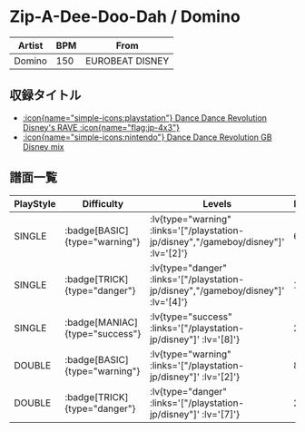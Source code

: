 # Zip-A-Dee-Doo-Dah / Domino

|Artist|BPM|From|
|------|---|----|
|Domino|150|EUROBEAT DISNEY|

## 収録タイトル

- [ :icon{name="simple-icons:playstation"} Dance Dance Revolution Disney's RAVE :icon{name="flag:jp-4x3"} ](/playstation-jp/disney)
- [ :icon{name="simple-icons:nintendo"} Dance Dance Revolution GB Disney mix](/gameboy/disney)

## 譜面一覧

|PlayStyle|Difficulty|Levels|Notes|Movie|
|---------|----------|------|-----|-----|
|SINGLE| :badge[BASIC]{type="warning"} | :lv{type="warning" :links='["/playstation-jp/disney","/gameboy/disney"]' :lv='[2]'} |68/0||
|SINGLE| :badge[TRICK]{type="danger"} | :lv{type="danger" :links='["/playstation-jp/disney","/gameboy/disney"]' :lv='[4]'} |144/0||
|SINGLE| :badge[MANIAC]{type="success"} | :lv{type="success" :links='["/playstation-jp/disney"]' :lv='[8]'} |280/0||
|DOUBLE| :badge[BASIC]{type="warning"} | :lv{type="warning" :links='["/playstation-jp/disney"]' :lv='[2]'} |84/0||
|DOUBLE| :badge[TRICK]{type="danger"} | :lv{type="danger" :links='["/playstation-jp/disney"]' :lv='[7]'} |205/0||
